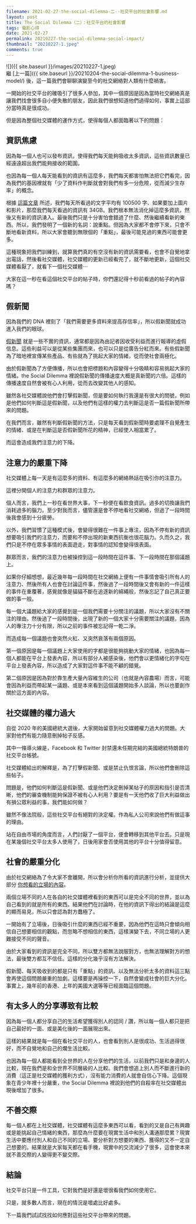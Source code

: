 ```yaml
---
filename: 2021-02-27-the-social-dilemma-二--社交平台的社會影響.md
layout: post
title: The Social Dilemma（二）：社交平台的社會影響
tags: 電影心得
date: 2021-02-27
permalink: 20210227-the-social-dilemma-social-impact/
thumbnail: "20210227-1.jpeg"
comments: true
---
```


![]({{ site.baseurl }}/images/20210227-1.jpeg)  
繼 [上一篇]({{ site.baseurl }}/20210204-the-social-dilemma-1-business-model/) 後，這一篇我們會聊聊演變至今的社交網絡對人類有什麼禍害。

一開始的社交平台的確吸引了很多人參加，其中一個原因是因為當時社交網絡真是讓我們找會很多自小便失散的朋友，因此我們很想知道他們過得如何，事實上這部分當時真是很成功。

但是因為整個社交媒體的運作方式，使得每個人都面臨著以下的問題：

## 資訊焦慮

因為每一個人也可以發布資訊，使得我們每天能夠吸收太多資訊，這些資訊數量已經遠遠超出我們能夠接收的範圍。

也因為每一個人每天能看到的資訊有這麼多，我們每天都害怕無法把它們看完，因為我們的基因裡就有「少了資料作判斷就會對我們有多一分危險，從而減少生存率」的概念。

根據 [這篇文章](https://www.tech21century.com/the-human-brain-is-loaded-daily-with-34-gb-of-information/) 所述，我們每天所看過的文字平均有 100500 字、如果要加上圖片和影片，那麼我們每天看過的資訊有 34GB。我們根本無法消化掉這麼多資訊，然後又有新的資訊湧入。最後我們只是十分害怕會錯過了什麼、然後繼續看新的東西。所以，我們發明了一個新的名詞：說重點。但因為大家都不會停下來，只會不斷地看新資料，所以大家會聽到無限個的「重點」，最後可能見過的東西可能會更多。

這種現象把我們訓練到，就算我們真的有空沒有新的資訊需要看，也會不自覺地拿出電話，然後看社交媒體，社交媒體的更新已經看完了，就不斷地更新，這個社交媒體看厭了，就看下一個社交媒體⋯

大家在這一秒在看這個社交平台的帖子時，你們還記得十秒前看過的帖子的內容嗎？

## 假新聞

因為我們的 DNA 裡刻了「我們需要更多資料來提高存信率」，所以假新聞就成功進入我們的眼球。

[假新聞](https://zh.wikipedia.org/wiki/%E5%81%87%E6%96%B0%E8%81%9E) 就是一些不實的資訊，通常都是因為由記者因收受利益而進行報導的虛假信息。這些利益可以是從某些集團而來，也可以只是從廣告分紅而來。有些假新聞為了暗地裡宣傳某些產品、有些就為了挑起大家的情緒，從而使社會兩極化。

由於假新聞為了方便傳播，所以也會把標題和內容變得十分吸睛和容易挑起大家的情緒。the Social Dilemma 裡說假新聞的傳播速度大概是真新聞的六倍。這樣的傳播速度自然會被有心人利用，從而去改變其他人的感知。

雖然各社交媒體說他們會打擊假新聞，但是要如何執行我還是有很大的問號，例如是他們如何判斷這是假新聞，以及他們有這樣的權力去判斷這是否一篇假新聞所帶來的問題。

在我們而言，雖然有判斷假新聞的方法，只是每天看到假新聞時要處理不自覺產生的情緒、或是在判斷這是否假新聞所花的精神，已經使人相當累了。

而這會造成我們注意力的下降。

## 注意力的嚴重下降

社交媒體上每一天是有這麼多的資料、有這麼多的網絡熱話在吸引你的注意力。

這裡分開個人的注意力和群眾的注意力。

個人而言，我們上一秒在看世界大事，下一秒便在看飲食資訊。過多的切換讓我們消耗過多的腦力。至少對我而言，儘管還是會不停地看社交網絡，但過了一段時間後我會感到十分疲勞。

以外，我們習慣了這種模式後，會變得很難在一件事上專注，因為不停有新的資訊想要吸引我們的注意力，而要和不停出現的新東西抗衡也很花腦力。久而久之，我們只是不停在眾多事情的表面遊走，對事情的認知會變得很表面。

群眾而言，我們的注意力也被操控到這一段時間在這件事、下一段時間在那個議題上。

如果你仔細想想，最近幾年每一段時間在社交網絡上便有一件事情會吸引所有人的注意力、然後所有人也會在討論這件事，然後過了一段時間後又會有新的一件這樣的事件在重覆著，感覺就像是貓貓不斷在追逐新的綿繩般，然後忘記了自己真正要做的事一般。

每一個大議題給大家的感覺到是一個我們需要十分關注的議題，所以大家沒有不關注的理由。然後過了一段時間後，出現了新的一個大家十分需要關注的議題，因為人的專注力十分有限，所以之前的事件被忘記得一乾二淨。

而造成每一個議題也會突然火紅、又突然衰落有兩個原因。

第一個原因是每一個議題上大家使用的字都是很能夠挑動大家的情緒，也因為每一個人都能在平台上發表內容，所以有部分人被感染後，他們會以更情緒化的字句在平台上發表內容，所以造成了大家對這件事不能不顧的錯覺。

第二個原因是因為對於靠生產大量內容維生的公司（也就是內容農場）而言，可能會因為利益而帶起某一議題、或是本來看到這個議題開始多人談論，所以也要創作關於這方面的內容。

## 社交媒體的權力過大

自從 2020 年的美國總統大選後，大家開始留意到社交媒體權力過大的問題。大家對他們有能力隨意刪掉帖子反感。

其中一條導火線是，Facebook 和  Twitter 封禁還未任期完結的美國總統特朗普的社交平台帳號。

社交媒體給出的解釋是，為了打擊假新聞、或是禁止仇恨言論，所以他們會刪除這些帖子。

問題是，他們如何判斷這是假新聞、或是他們決定刪掉某帖子的原因和指引是否清晰，他們的審查機制能夠保證不被有心人利用？要是有一天他們收了巨大利益做出有損公眾利益的事，我們能如何做？

雖然不像法院般，這些社交平台有絕對的決定權。作為私人公司來說他們有做這事的理由。

站在自由市場的角度而言，人們討厭了一個平台，便會轉移到其他平台去。只是現在某幾個社交平台太多人使用了，日後用家會否使用其他的平台十分值得留意。

## 社會的嚴重分化

由於社交網絡為了令大家不會離開，所以會分析你所看的資訊進行分析，並提供大部分 [你想看的立場的內容](https://zh.wikipedia.org/wiki/%E9%81%8E%E6%BF%BE%E6%B0%A3%E6%B3%A1)。

兩個立場不同的人在各自的社交媒體裡看到的東西可以是完全不同的世界，並以為自己看到的就是所有的東西。結果他們在討論時，在他的資訊下得出的結論是這麼的顯而易見，所以只會認為對方蠢極了。

一開始有了立場後，日後吸引什麼的東西已經不重要，因為他們在這時只會傾向相信自己想要相信的觀點，而忽略不想相信的東西，這樣演變下去，不同立場的人更難接受不同的聲音。

由於大家看到的資訊是完全不同，所以雙方都無法說服對方，也無法理解對方的想法，最後雙方都互不信任。這樣的分化幾乎沒有方法解決。

假新聞、每天吸收到的都是只有「重點」的資訊、以及無法分析太多的資料這三點會再使這個問題嚴重的加劇。這樣要是再操控一下，自然會變成社會的巨大分化。事實上，幾年前的香港、上年的美國大選等等已經面臨這個問題。

## 有太多人的分享導致有比較

因為每一個人都分享自己的生活希望獲得別人的認同 / 讚，所以每一個人都只是把自己最好的一面、或是美化後的一面展現出來。

這樣的結果就是每一個在看社交平台的人，也會看到別人是很成功、生活過得很好，而不自覺地和自己的爛生活比較。

也因為每一個人都能看到全世界的人在分享他們的生活，以前我們只是和身邊的人比較，現在我們是和全世界不同層級的人比較。我們會想追上別人而不斷進行新的消費（這正是社交媒體的獲利方式），沒有能力消費的人就會自信心下降。這個現象在青少年裡十分嚴重，the Social Dilemma 裡說到他們的自殺率在社交媒體出現後增加了很多。

## 不善交際

每一個人都在上社交媒體，社交媒體有這麼多東西可以看，看到的又是自己有興趣或是能挑起自己情緒的東西，那麼為什麼要在現實生活中和別人溝通那麼累？現實生活中要應付別人和自己不同的立場、要分析對方想要的東西、獲得的又不一定自己想要的。結果就是大家每天都在看手機，現實中的交流減少了很多，這會使本來就不善交際的人變得更不變交際。

## 結論

社交平台只是一件工具，它對我們是好還是壞很看我們如何使用它。

只是，就多數人而言，現在的情況是壞處比好處多。

下一篇我們試試找找如何應對這些社交平台帶來的問題。
